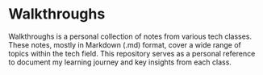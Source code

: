 # Walkthroughs
Walkthroughs is a personal collection of notes from various tech classes. These notes, mostly in Markdown (.md) format, cover a wide range of topics within the tech field. This repository serves as a personal reference to document my learning journey and key insights from each class.
